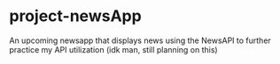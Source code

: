 # project-newsApp
An upcoming newsapp that displays news using the NewsAPI to further practice my API utilization (idk man, still planning on this)
